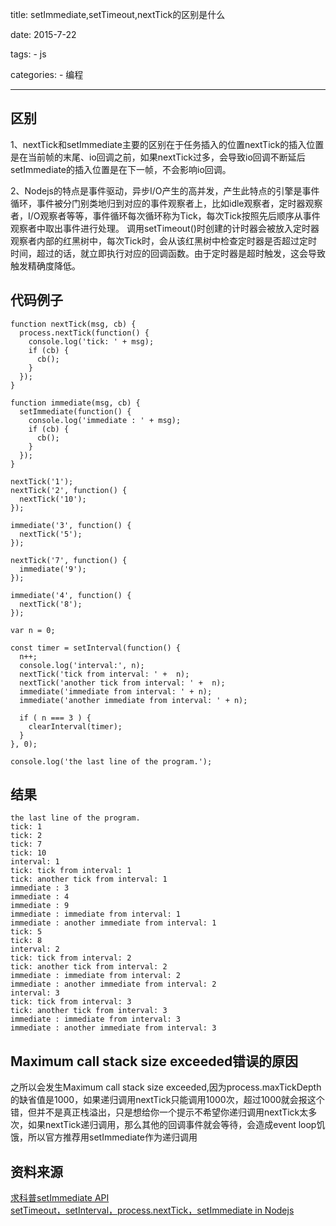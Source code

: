 title: setImmediate,setTimeout,nextTick的区别是什么

date: 2015-7-22

tags:
    - js

categories:
    - 编程

---
## 区别

1、nextTick和setImmediate主要的区别在于任务插入的位置nextTick的插入位置是在当前帧的末尾、io回调之前，如果nextTick过多，会导致io回调不断延后setImmediate的插入位置是在下一帧，不会影响io回调。

2、Nodejs的特点是事件驱动，异步I/O产生的高并发，产生此特点的引擎是事件循环，事件被分门别类地归到对应的事件观察者上，比如idle观察者，定时器观察者，I/O观察者等等，事件循环每次循环称为Tick，每次Tick按照先后顺序从事件观察者中取出事件进行处理。
调用setTimeout()时创建的计时器会被放入定时器观察者内部的红黑树中，每次Tick时，会从该红黑树中检查定时器是否超过定时时间，超过的话，就立即执行对应的回调函数。由于定时器是超时触发，这会导致触发精确度降低。

<!-- more -->  

## 代码例子

```
function nextTick(msg, cb) {
  process.nextTick(function() {
    console.log('tick: ' + msg);
    if (cb) {
      cb();
    }
  });
}

function immediate(msg, cb) {
  setImmediate(function() {
    console.log('immediate : ' + msg);
    if (cb) {
      cb();
    }
  });
}

nextTick('1');
nextTick('2', function() {
  nextTick('10');
});

immediate('3', function() {
  nextTick('5');
});

nextTick('7', function() {
  immediate('9');
});

immediate('4', function() {
  nextTick('8');
});

var n = 0;

const timer = setInterval(function() {
  n++;
  console.log('interval:', n);
  nextTick('tick from interval: ' +  n);
  nextTick('another tick from interval: ' +  n);
  immediate('immediate from interval: ' + n);
  immediate('another immediate from interval: ' + n);

  if ( n === 3 ) {
    clearInterval(timer);
  }
}, 0);

console.log('the last line of the program.');
```


## 结果

```
the last line of the program.
tick: 1
tick: 2
tick: 7
tick: 10
interval: 1
tick: tick from interval: 1
tick: another tick from interval: 1
immediate : 3
immediate : 4
immediate : 9
immediate : immediate from interval: 1
immediate : another immediate from interval: 1
tick: 5
tick: 8
interval: 2
tick: tick from interval: 2
tick: another tick from interval: 2
immediate : immediate from interval: 2
immediate : another immediate from interval: 2
interval: 3
tick: tick from interval: 3
tick: another tick from interval: 3
immediate : immediate from interval: 3
immediate : another immediate from interval: 3
```
## Maximum call stack size exceeded错误的原因

之所以会发生Maximum call stack size exceeded,因为process.maxTickDepth的缺省值是1000，如果递归调用nextTick只能调用1000次，超过1000就会报这个错，但并不是真正栈溢出，只是想给你一个提示不希望你递归调用nextTick太多次，如果nextTick递归调用，那么其他的回调事件就会等待，会造成event loop饥饿，所以官方推荐用setImmediate作为递归调用

## 资料来源

[求科普setImmediate API](https://cnodejs.org/topic/519b523c63e9f8a5429b25e3)  
[setTimeout，setInterval，process.nextTick，setImmediate in Nodejs](http://www.cnblogs.com/kongxianghai/p/3942226.html)

<br>
